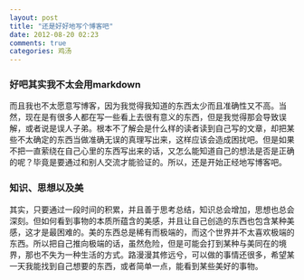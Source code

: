 ```yaml
---
layout: post
title: "还是好好地写个博客吧"
date: 2012-08-20 02:23
comments: true
categories: 鸡汤
---
```



### 好吧其实我不太会用markdown

而且我也不太愿意写博客，因为我觉得我知道的东西太少而且准确性又不高。当然，现在是有很多人都在写一些看上去很有意义的东西，但是我觉得那会导致误解，或者说是误人子弟。根本不了解会是什么样的读者读到自己写的文章，却把某些不太确定的东西当做准确无误的真理写出来，这样应该会造成困扰吧。但是如果不把一直萦绕在自己心里的东西写出来的话，又怎么能知道自己的想法是否是正确的呢？毕竟是要通过和别人交流才能验证的。所以，还是开始正经地写博客吧。


### 知识、思想以及美

其实，只要通过一段时间的积累，并且善于思考总结，知识总会增加，思想也总会深刻。但如何看到事物的本质所蕴含的美感，并且让自己创造的东西也包含某种美感，这才是最困难的。美的东西总是稀有而极端的，而这个世界并不太喜欢极端的东西。所以把自己推向极端的话，虽然危险，但是可能会打到某种与美同在的境界，那也不失为一种生活的方式。路漫漫其修远兮，可以做的事情还很多，希望某一天我能找到自己想要的东西，或者简单一点，能看到某些美好的事物。

